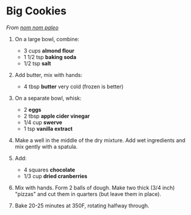 # Big Cookies

_From [nom nom paleo](http://nomnompaleo.com/post/38369819679/grain-free-dark-chocolate-cherry-scones)_

1. On a large bowl, combine:

	- 3 cups **almond flour**
	- 1 1/2 tsp **baking soda**
	- 1/2 tsp **salt**

2. Add butter, mix with hands:

	- 4 tbsp **butter**	very cold (frozen is better)

3. On a separate bowl, whisk:

	- 2 **eggs**
	- 2 tbsp **apple cider vinegar**
	- 1/4 cup **swerve**
	- 1 tsp **vanilla extract**

4. Make a well in the middle of the dry mixture. Add wet ingredients and mix gently with a spatula.

5. Add:

	- 4 squares **chocolate**
	- 1/3 cup **dried cranberries**

6. Mix with hands. Form 2 balls of dough. Make two thick (3/4 inch) "pizzas" and cut them in quarters (but leave them in place).

7. Bake 20-25 minutes at 350F, rotating halfway through.
